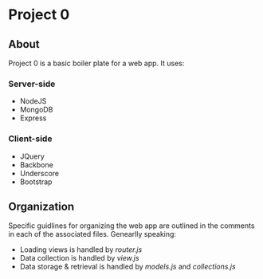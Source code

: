 Project 0
=========

About
-----
Project 0 is a basic boiler plate for a web app.  It uses:
### Server-side
- NodeJS
- MongoDB
- Express
### Client-side
- JQuery
- Backbone
- Underscore
- Bootstrap

Organization
------------
Specific guidlines for organizing the web app are outlined in the comments in each of the associated files.
Genearlly speaking:
- Loading views is handled by *router.js*
- Data collection is handled by *view.js*
- Data storage & retrieval is handled by *models.js* and *collections.js*

